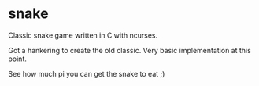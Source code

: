# snake

Classic snake game written in C with ncurses.

Got a hankering to create the old classic.  Very basic implementation at this 
point.

See how much pi you can get the snake to eat ;)
